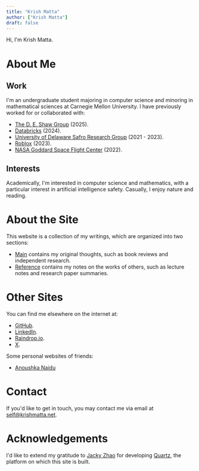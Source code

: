 ```yaml
---
title: "Krish Matta"
author: ["Krish Matta"]
draft: false
---
```


Hi, I'm Krish Matta.

# About Me

## Work
I'm an undergraduate student majoring in computer science and minoring in mathematical sciences at Carnegie Mellon University. I have previously worked for or collaborated with:
- [The D. E. Shaw Group](https://www.deshaw.com/) (2025).
- [Databricks](https://www.databricks.com/) (2024).
- [University of Delaware Safro Research Group](https://safroresearch.blogspot.com/) (2021 - 2023).
- [Roblox](https://www.roblox.com/) (2023).
- [NASA Goddard Space Flight Center](https://www.nasa.gov/goddard/) (2022).

## Interests
Academically, I'm interested in computer science and mathematics, with a particular interest in artificial intelligence safety. Casually, I enjoy nature and reading.

# About the Site
This website is a collection of my writings, which are organized into two sections:
- [Main](/main/) contains my original thoughts, such as book reviews and independent research.
- [Reference](/reference/) contains my notes on the works of others, such as lecture notes and research paper summaries.

# Other Sites
You can find me elsewhere on the internet at:
- [GitHub](https://github.com/krishmatta).
- [LinkedIn](https://www.linkedin.com/in/krishmatta/).
- [Raindrop.io](https://app.raindrop.io/my/54129615).
- [X](https://x.com/krishmatta).

Some personal websites of friends:
- [Anoushka Naidu](https://anoushkanaidu.net/)

# Contact
If you'd like to get in touch, you may contact me via email at [self@krishmatta.net](mailto:self@krishmatta.net).

# Acknowledgements
I'd like to extend my gratitude to [Jacky Zhao](https://jzhao.xyz/) for developing [Quartz](https://quartz.jzhao.xyz/), the platform on which this site is built.
